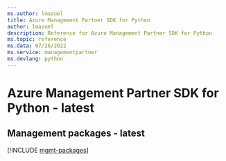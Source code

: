 ```yaml
---
ms.author: lmazuel
title: Azure Management Partner SDK for Python
author: lmazuel
description: Reference for Azure Management Partner SDK for Python
ms.topic: reference
ms.data: 07/26/2022
ms.service: managementpartner
ms.devlang: python
---
```

# Azure Management Partner SDK for Python - latest

## Management packages - latest
[!INCLUDE [mgmt-packages](management-partner-mgmt-index.md)]